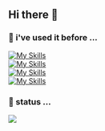 ## Hi there 👋

<!--
**yukari-tawara/yukari-tawara** is a ✨ _special_ ✨ repository because its `README.md` (this file) appears on your GitHub profile.

Here are some ideas to get you started:

- 🔭 I’m currently working on ...
- 🌱 I’m currently learning ...
- 👯 I’m looking to collaborate on ...
- 🤔 I’m looking for help with ...
- 💬 Ask me about ...
- 📫 How to reach me: ...
- 😄 Pronouns: ...
- ⚡ Fun fact: ...
-->
### 🔭 i've used it before ...
[![My Skills](https://skillicons.dev/icons?i=php,ts,js,cs,angular,jquery)](https://skillicons.dev)
<br />
[![My Skills](https://skillicons.dev/icons?i=react,nextjs,materialui,html,css,sass)](https://skillicons.dev)
<br />
[![My Skills](https://skillicons.dev/icons?i=nodejs,laravel,dotnet,mysql,mongodb,supabase)](https://skillicons.dev)
<br />
[![My Skills](https://skillicons.dev/icons?i=git,github,gitlab,figma,xd)](https://skillicons.dev)

### 🌱 status ...
<picture>
  <source
    srcset="https://github-readme-stats.vercel.app/api?username=yukari-tawara&show_icons=true&theme=dark"
    media="(prefers-color-scheme: dark)"
  />
  <source
    srcset="https://github-readme-stats.vercel.app/api?username=yukari-tawara&show_icons=true"
    media="(prefers-color-scheme: light), (prefers-color-scheme: no-preference)"
  />
  <img src="https://github-readme-stats.vercel.app/api?username=anuraghazra&show_icons=true" />
</picture>



